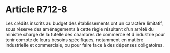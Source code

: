 # Article R712-8

Les crédits inscrits au budget des établissements ont un caractère limitatif, sous réserve des aménagements à cette règle résultant d'un arrêté du ministre chargé de la tutelle des chambres de commerce et d'industrie pour tenir compte de leurs besoins spécifiques, notamment en matière industrielle et commerciale, ou pour faire face à des dépenses obligatoires.
